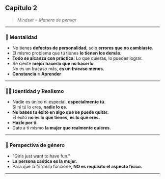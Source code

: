 ## Capítulo 2

> _Mindset = Manera de pensar_

---

### 🧠 Mentalidad

- No tienes **defectos de personalidad**, solo **errores que no cambiaste**.
- El mismo problema que tú tienes **lo tienen los demás**.
- **Todo se alcanza con práctica**. Lo que quieras, lo puedes lograr.
- Se siente **mejor hacerlo que no hacerlo**.  
  No es un fracaso más, **es un fracaso menos**.
- **Constancia = Aprender**

---

### 🧍‍♂️ Identidad y Realismo

- Nadie es único ni especial, **especialmente tú**.  
  Si ni tú lo eres, **nadie lo es**.
- **No bases tu éxito en algo que se puede quitar.**  
  El éxito **no es lo que tienes, es lo que eres.**
- **Hazlo por ti.**
- Date a ti mismo **la mujer que realmente quieres**.

---

### 🔄 Perspectiva de género

- "Girls just want to have fun."
- **La persona caótica es la mujer.**
- Para que la fórmula funcione, **NO es requisito el aspecto físico.**

---